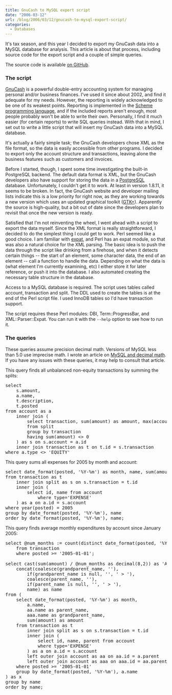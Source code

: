 ```yaml
---
title: GnuCash to MySQL export script
date: "2006-03-12"
url: /blog/2006/03/12/gnucash-to-mysql-export-script/
categories:
  - Databases
---
```

It's tax season, and this year I decided to export my GnuCash data into a MySQL database for analysis. This article is about that process, including source code for the export script and a couple of simple queries.

The source code is available [on GitHub](https://github.com/xaprb/gnucash2mysql).

### The script

[GnuCash][1] is a powerful double-entry accounting system for managing personal and/or business finances. I've used it since about 2002, and find it adequate for my needs. However, the reporting is widely acknowledged to be one of its weakest points. Reporting is implemented in the [Scheme programming language][2], and if the included reports aren't enough, most people probably won't be able to write their own. Personally, I find it much easier (for certain reports) to write SQL queries instead. With that in mind, I set out to write a little script that will insert my GnuCash data into a MySQL database.

It's actually a fairly simple task; the GnuCash developers chose XML as the file format, so the data is easily accessible from other programs. I decided to export only the account structure and transactions, leaving alone the business features such as customers and invoices.

Before I started, though, I spent some time investigating the built-in PostgreSQL backend. The default data format is XML, but the GnuCash developers also have support for storing the data in a [PostgreSQL][3] database. Unfortunately, I couldn't get it to work. At least in version 1.8.11, it seems to be broken. In fact, the GnuCash website and developer mailing lists indicate this is a low priority for right now, as they are working towards a new version which uses an updated graphical toolkit ([GTK+][4]). Apparently the source is high-quality, but a bit out of date since the developers plan to revisit that once the new version is ready.

Satisfied that I'm not reinventing the wheel, I went ahead with a script to export the data myself. Since the XML format is really straightforward, I decided to do the simplest thing I could get to work. Perl seemed like a good choice. I am familiar with [expat][5], and Perl has an expat module, so that was also a natural choice for the XML parsing. The basic idea is to push the data through the script like drinking from a firehose, and when it detects certain things -- the start of an element, some character data, the end of an element -- call a function to handle the data. Depending on what the data is (what element I'm currently examining, etc) I either store it for later reference, or push it into the database. I also automated creating the necessary table structure in the database.

Access to a MySQL database is required. The script uses tables called account, transaction and split. The DDL used to create the tables is at the end of the Perl script file. I used InnoDB tables so I'd have transaction support.

The script requires these Perl modules: DBI, Term::ProgressBar, and XML::Parser::Expat. You can run it with the `--help` option to see how to run it.

### The queries

These queries assume precision decimal math. Versions of MySQL less than 5.0 use imprecise math. I wrote an article on [MySQL and decimal math][6]. If you have any issues with these queries, it may help to consult that article.

This query finds all unbalanced non-equity transactions by summing the splits:

<pre>select
    s.amount,
    a.name,
    t.description,
    t.posted
from account as a
    inner join (
        select transaction, sum(amount) as amount, max(account) as account
        from split
        group by transaction
        having sum(amount) &lt;&gt; 0
    ) as s on s.account = a.id
    inner join transaction as t on t.id = s.transaction
where a.type &lt;&gt; 'EQUITY'</pre>

This query sums all expenses for 2005 by month and account:

<pre>select date_format(posted, '%Y-%m') as month, name, sum(amount) as amount
from transaction as t
    inner join split as s on s.transaction = t.id
    inner join (
        select id, name from account
            where type='EXPENSE'
    ) as a on a.id = s.account
where year(posted) = 2005
group by date_format(posted, '%Y-%m'), name
order by date_format(posted, '%Y-%m'), name;</pre>

This query finds average monthly expenditures by account since January 2005:

<pre>select @num_months := count(distinct date_format(posted, '%Y-%m'))
    from transaction
    where posted &gt;= '2005-01-01';

select cast(sum(amount) / @num_months as decimal(8,2)) as 'Average monthly amount',
    concat(coalesce(grandparent_name, ''),
        if(grandparent_name is null, '', ' &gt; '),
        coalesce(parent_name, ''),
        if(parent_name is null, '', ' &gt; '),
        name) as name
from (
    select date_format(posted, '%Y-%m') as month,
        a.name,
        aa.name as parent_name,
        aaa.name as grandparent_name,
        sum(amount) as amount
    from transaction as t
        inner join split as s on s.transaction = t.id
        inner join (
            select id, name, parent from account
            where type='EXPENSE'
        ) as a on a.id = s.account
        left outer join account as aa on aa.id = a.parent
        left outer join account as aaa on aaa.id = aa.parent
    where posted &gt;= '2005-01-01'
    group by date_format(posted, '%Y-%m'), a.name
) as x
group by name
order by name;</pre>

 [1]: http://www.gnucash.org
 [2]: http://www.swiss.ai.mit.edu/projects/scheme/
 [3]: http://www.postgresql.org
 [4]: http://www.gtk.org
 [5]: http://expat.sourceforge.net
 [6]: http://www.xaprb.com/blog/2006/03/08/decimal-math-in-mysql/


